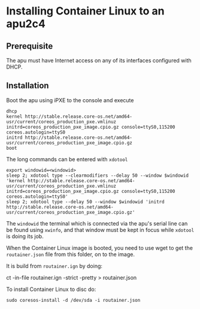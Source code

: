 # Installing Container Linux to an apu2c4

## Prerequisite

The apu must have Internet access on any of its interfaces configured with
DHCP.

## Installation

Boot the apu using iPXE to the console and execute

    dhcp
    kernel http://stable.release.core-os.net/amd64-usr/current/coreos_production_pxe.vmlinuz initrd=coreos_production_pxe_image.cpio.gz console=ttyS0,115200 coreos.autologin=ttyS0
    initrd http://stable.release.core-os.net/amd64-usr/current/coreos_production_pxe_image.cpio.gz
    boot

The long commands can be entered with `xdotool`

    export windowid=<windowid>
    sleep 2; xdotool type --clearmodifiers --delay 50 --window $windowid 'kernel http://stable.release.core-os.net/amd64-usr/current/coreos_production_pxe.vmlinuz initrd=coreos_production_pxe_image.cpio.gz console=ttyS0,115200 coreos.autologin=ttyS0'
    sleep 2; xdotool type --delay 50 --window $windowid 'initrd http://stable.release.core-os.net/amd64-usr/current/coreos_production_pxe_image.cpio.gz'

The `windowid` the terminal which is connected via the apu's serial line can be
found using `xwinfo`, and that window must be kept in focus while `xdotool` is
doing its job.

When the Container Linux image is booted, you need to use wget to get the
`routainer.json` file from this folder, on to the image.

It is build from `routainer.ign` by doing:

   ct -in-file routainer.ign -strict -pretty > routainer.json

To install Container Linux to disc do:

    sudo coresos-install -d /dev/sda -i routainer.json
